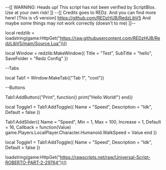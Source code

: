 --[[
	WARNING: Heads up! This script has not been verified by ScriptBlox. Use at your own risk!
]]
--[[
Credits goes to REDz.
And you can find more here! [This is v5 version]
https://github.com/REDzHUB/RedzLibV5
And maybe some things may not work correctly (doesn't to me)
]]--

local redzlib = loadstring(game:HttpGet("https://raw.githubusercontent.com/REDzHUB/RedzLibV5/main/Source.Lua"))()

local Window = redzlib:MakeWindow({
  Title = "Test",
  SubTitle = "hello",
  SaveFolder = "Redz Config"
})

--Tabs

local Tab1 = Window:MakeTab({"Tab 1", "cool"})

--Buttons

Tab1:AddButton({"Print", function()
print("Hello World!")
end})

local Toggle1 = Tab1:AddToggle({
  Name = "Speed",
  Description = "Idk",
  Default = false
})

Tab1:AddSlider({
  Name = "Speed",
  Min = 1,
  Max = 100,
  Increase = 1,
  Default = 16,
  Callback = function(Value)
  game.Players.LocalPlayer.Character.Humanoid.WalkSpeed = Value
  end
})

local Toggle1 = Tab1:AddToggle({
  Name = "Speed",
  Description = "Idk",
  Default = false
})

loadstring(game:HttpGet("https://rawscripts.net/raw/Universal-Script-ROBERTO-PART-2-29764"))()
